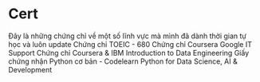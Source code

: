 # Cert
Đây là những chứng chỉ về một số lĩnh vực mà mình đã dành thời gian tự học và luôn update
Chứng chỉ TOEIC - 680
Chứng chỉ Coursera Google IT Support
Chứng chỉ Coursera & IBM Introduction to Data Engineering
Giấy chứng nhận Python cơ bản - Codelearn
Python for Data Science, AI & Development

